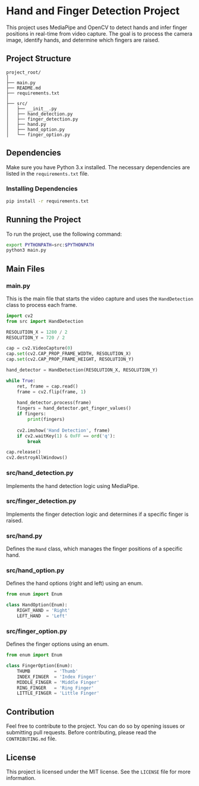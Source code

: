 
# Hand and Finger Detection Project

This project uses MediaPipe and OpenCV to detect hands and infer finger positions in real-time from video capture. The goal is to process the camera image, identify hands, and determine which fingers are raised.

## Project Structure

```
project_root/
│
├── main.py
├── README.md
├── requirements.txt
│
├── src/
│   ├── __init__.py
│   ├── hand_detection.py
│   ├── finger_detection.py
│   ├── hand.py
│   ├── hand_option.py
│   └── finger_option.py
```

## Dependencies

Make sure you have Python 3.x installed. The necessary dependencies are listed in the `requirements.txt` file.

### Installing Dependencies

```sh
pip install -r requirements.txt
```

## Running the Project

To run the project, use the following command:

```sh
export PYTHONPATH=src:$PYTHONPATH
python3 main.py
```

## Main Files

### main.py

This is the main file that starts the video capture and uses the `HandDetection` class to process each frame.

```python
import cv2
from src import HandDetection

RESOLUTION_X = 1280 / 2
RESOLUTION_Y = 720 / 2

cap = cv2.VideoCapture(0)
cap.set(cv2.CAP_PROP_FRAME_WIDTH, RESOLUTION_X)
cap.set(cv2.CAP_PROP_FRAME_HEIGHT, RESOLUTION_Y)

hand_detector = HandDetection(RESOLUTION_X, RESOLUTION_Y)

while True:
    ret, frame = cap.read()
    frame = cv2.flip(frame, 1)
    
    hand_detector.process(frame)
    fingers = hand_detector.get_finger_values()
    if fingers:
        print(fingers)
    
    cv2.imshow('Hand Detection', frame)
    if cv2.waitKey(1) & 0xFF == ord('q'):
        break

cap.release()
cv2.destroyAllWindows()
```

### src/hand_detection.py

Implements the hand detection logic using MediaPipe.

### src/finger_detection.py

Implements the finger detection logic and determines if a specific finger is raised.

### src/hand.py

Defines the `Hand` class, which manages the finger positions of a specific hand.

### src/hand_option.py

Defines the hand options (right and left) using an enum.

```python
from enum import Enum

class HandOption(Enum):
    RIGHT_HAND = 'Right'
    LEFT_HAND  = 'Left'
```

### src/finger_option.py

Defines the finger options using an enum.

```python
from enum import Enum

class FingerOption(Enum):
    THUMB         = 'Thumb'
    INDEX_FINGER  = 'Index Finger'
    MIDDLE_FINGER = 'Middle Finger'
    RING_FINGER   = 'Ring Finger'
    LITTLE_FINGER = 'Little Finger'
```

## Contribution

Feel free to contribute to the project. You can do so by opening issues or submitting pull requests. Before contributing, please read the `CONTRIBUTING.md` file.

## License

This project is licensed under the MIT license. See the `LICENSE` file for more information.